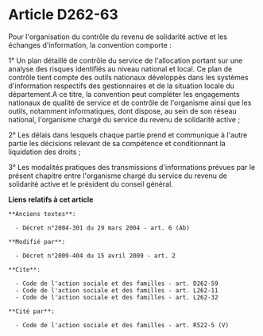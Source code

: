 # Article D262-63

Pour l'organisation du contrôle du revenu de solidarité active et les échanges d'information, la convention comporte : 

1° Un plan détaillé de contrôle du service de l'allocation portant sur une analyse des risques identifiés au niveau national
et local. Ce plan de contrôle tient compte des outils nationaux développés dans les systèmes d'information respectifs des
gestionnaires et de la situation locale du département.A ce titre, la convention peut compléter les engagements nationaux de
qualité de service et de contrôle de l'organisme ainsi que les outils, notamment informatiques, dont dispose, au sein de son
réseau national, l'organisme chargé du service du revenu de solidarité active ; 

2° Les délais dans lesquels chaque partie prend et communique à l'autre partie les décisions relevant de sa compétence et
conditionnant la liquidation des droits ; 

3° Les modalités pratiques des transmissions d'informations prévues par le présent chapitre entre l'organisme chargé du
service du revenu de solidarité active et le président du conseil général.

**Liens relatifs à cet article**

	**Anciens textes**:

	  - Décret n°2004-301 du 29 mars 2004 - art. 6 (Ab)

	**Modifié par**:

	  - Décret n°2009-404 du 15 avril 2009 - art. 2

	**Cite**:

	  - Code de l'action sociale et des familles - art. D262-59
	  - Code de l'action sociale et des familles - art. L262-11
	  - Code de l'action sociale et des familles - art. L262-32

	**Cité par**:

	  - Code de l'action sociale et des familles - art. R522-5 (V)
